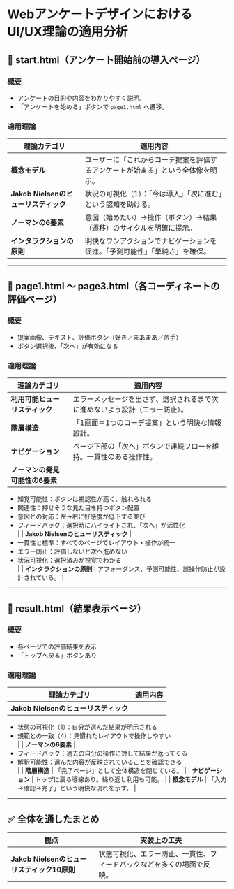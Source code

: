 # WebアンケートデザインにおけるUI/UX理論の適用分析

## 📄 start.html（アンケート開始前の導入ページ）

### 概要
- アンケートの目的や内容をわかりやすく説明。
- 「アンケートを始める」ボタンで `page1.html` へ遷移。

### 適用理論
| 理論カテゴリ | 適用内容 |
|--------------|----------|
| **概念モデル** | ユーザーに「これからコーデ提案を評価するアンケートが始まる」という全体像を明示。 |
| **Jakob Nielsenのヒューリスティック** | 状況の可視化（1）：「今は導入」「次に進む」という認知を助ける。 |
| **ノーマンの6要素** | 意図（始めたい）→操作（ボタン）→結果（遷移）のサイクルを明確に提示。 |
| **インタラクションの原則** | 明快なワンアクションでナビゲーションを促進。「予測可能性」「単純さ」を確保。 |

---

## 📄 page1.html ～ page3.html（各コーディネートの評価ページ）

### 概要
- 提案画像、テキスト、評価ボタン（好き／まあまあ／苦手）
- ボタン選択後、「次へ」が有効になる

### 適用理論
| 理論カテゴリ | 適用内容 |
|--------------|----------|
| **利用可能ヒューリスティック** | エラーメッセージを出さず、選択されるまで次に進めないよう設計（エラー防止）。 |
| **階層構造** | 「1画面＝1つのコーデ提案」という明快な情報設計。 |
| **ナビゲーション** | ページ下部の「次へ」ボタンで連続フローを維持。一貫性のある操作性。 |
| **ノーマンの発見可能性の6要素** |  
- 知覚可能性：ボタンは視認性が高く、触れられる  
- 関連性：押せそうな見た目を持つボタン配置  
- 意図との対応：左→右に好感度が低下する並び  
- フィードバック：選択時にハイライトされ、「次へ」が活性化  
|
| **Jakob Nielsenのヒューリスティック** |  
- 一貫性と標準：すべてのページでレイアウト・操作が統一  
- エラー防止：評価しないと次へ進めない  
- 状況可視化：選択済みが視覚でわかる  
|
| **インタラクションの原則** | アフォーダンス、予測可能性、誤操作防止が設計されている。 |

---

## 📄 result.html（結果表示ページ）

### 概要
- 各ページでの評価結果を表示
- 「トップへ戻る」ボタンあり

### 適用理論
| 理論カテゴリ | 適用内容 |
|--------------|----------|
| **Jakob Nielsenのヒューリスティック** |  
- 状態の可視化（1）：自分が選んだ結果が明示される  
- 規範との一致（4）：見慣れたレイアウトで操作しやすい  
|
| **ノーマンの6要素** |  
- フィードバック：過去の自分の操作に対して結果が返ってくる  
- 解釈可能性：選んだ内容が反映されていることを確認できる  
|
| **階層構造** | 「完了ページ」として全体構造を閉じている。 |
| **ナビゲーション** | トップに戻る導線あり。繰り返し利用も可能。 |
| **概念モデル** | 「入力→確認→完了」という明快な流れを示す。 |

---

## ✅ 全体を通したまとめ

| 観点 | 実装上の工夫 |
|------|--------------|
| **Jakob Nielsenのヒューリスティック10原則** | 状態可視化、エラー防止、一貫性、フィードバックなどを多くの場面で反映。 |
